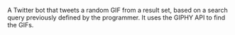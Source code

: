 A Twitter bot that tweets a random GIF from a result set, based on a search query previously defined by the programmer.
It uses the GIPHY API to find the GIFs.